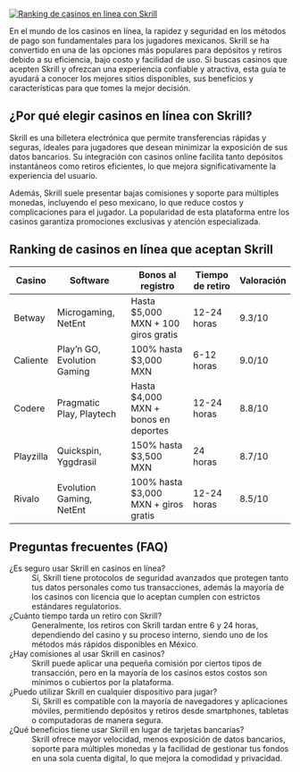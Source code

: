 [![Ranking de casinos en línea con Skrill](https://123-caf.pages.dev/gitsignup.png)](https://vrmoo.ru/Bt82HjjY)

<p>En el mundo de los casinos en línea, la rapidez y seguridad en los métodos de pago son fundamentales para los jugadores mexicanos. Skrill se ha convertido en una de las opciones más populares para depósitos y retiros debido a su eficiencia, bajo costo y facilidad de uso. Si buscas casinos que acepten Skrill y ofrezcan una experiencia confiable y atractiva, esta guía te ayudará a conocer los mejores sitios disponibles, sus beneficios y características para que tomes la mejor decisión.</p>  <h2>¿Por qué elegir casinos en línea con Skrill?</h2> <p>Skrill es una billetera electrónica que permite transferencias rápidas y seguras, ideales para jugadores que desean minimizar la exposición de sus datos bancarios. Su integración con casinos online facilita tanto depósitos instantáneos como retiros eficientes, lo que mejora significativamente la experiencia del usuario.</p> <p>Además, Skrill suele presentar bajas comisiones y soporte para múltiples monedas, incluyendo el peso mexicano, lo que reduce costos y complicaciones para el jugador. La popularidad de esta plataforma entre los casinos garantiza promociones exclusivas y atención especializada.</p>  <h2>Ranking de casinos en línea que aceptan Skrill</h2> <table>   <thead>     <tr>       <th>Casino</th>       <th>Software</th>       <th>Bonos al registro</th>       <th>Tiempo de retiro</th>       <th>Valoración</th>     </tr>   </thead>   <tbody>     <tr>       <td>Betway</td>       <td>Microgaming, NetEnt</td>       <td>Hasta $5,000 MXN + 100 giros gratis</td>       <td>12-24 horas</td>       <td>9.3/10</td>     </tr>     <tr>       <td>Caliente</td>       <td>Play’n GO, Evolution Gaming</td>       <td>100% hasta $3,000 MXN</td>       <td>6-12 horas</td>       <td>9.0/10</td>     </tr>     <tr>       <td>Codere</td>       <td>Pragmatic Play, Playtech</td>       <td>Hasta $4,000 MXN + bonos en deportes</td>       <td>12-24 horas</td>       <td>8.8/10</td>     </tr>     <tr>       <td>Playzilla</td>       <td>Quickspin, Yggdrasil</td>       <td>150% hasta $3,500 MXN</td>       <td>24 horas</td>       <td>8.7/10</td>     </tr>     <tr>       <td>Rivalo</td>       <td>Evolution Gaming, NetEnt</td>       <td>100% hasta $3,000 MXN + giros gratis</td>       <td>12-24 horas</td>       <td>8.5/10</td>     </tr>   </tbody> </table>  <h2>Preguntas frecuentes (FAQ)</h2> <dl>   <dt>¿Es seguro usar Skrill en casinos en línea?</dt>   <dd>Sí, Skrill tiene protocolos de seguridad avanzados que protegen tanto tus datos personales como tus transacciones, además la mayoría de los casinos con licencia que lo aceptan cumplen con estrictos estándares regulatorios.</dd>    <dt>¿Cuánto tiempo tarda un retiro con Skrill?</dt>   <dd>Generalmente, los retiros con Skrill tardan entre 6 y 24 horas, dependiendo del casino y su proceso interno, siendo uno de los métodos más rápidos disponibles en México.</dd>    <dt>¿Hay comisiones al usar Skrill en casinos?</dt>   <dd>Skrill puede aplicar una pequeña comisión por ciertos tipos de transacción, pero en la mayoría de los casinos estos costos son mínimos o cubiertos por la plataforma.</dd>    <dt>¿Puedo utilizar Skrill en cualquier dispositivo para jugar?</dt>   <dd>Sí, Skrill es compatible con la mayoría de navegadores y aplicaciones móviles, permitiendo depósitos y retiros desde smartphones, tabletas o computadoras de manera segura.</dd>    <dt>¿Qué beneficios tiene usar Skrill en lugar de tarjetas bancarias?</dt>   <dd>Skrill ofrece mayor velocidad, menos exposición de datos bancarios, soporte para múltiples monedas y la facilidad de gestionar tus fondos en una sola cuenta digital, lo que mejora la comodidad y privacidad.</dd> </dl>